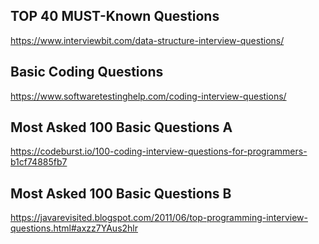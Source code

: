 ## TOP 40 MUST-Known Questions

https://www.interviewbit.com/data-structure-interview-questions/

## Basic Coding Questions

https://www.softwaretestinghelp.com/coding-interview-questions/

## Most Asked 100 Basic Questions A

https://codeburst.io/100-coding-interview-questions-for-programmers-b1cf74885fb7

## Most Asked 100 Basic Questions B

https://javarevisited.blogspot.com/2011/06/top-programming-interview-questions.html#axzz7YAus2hlr
